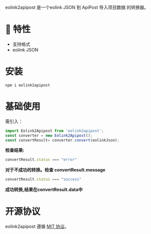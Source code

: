 eolink2apipost 是一个eolink JSON 到 ApiPost 导入项目数据 的转换器。

# 🎉 特性

- 支持格式 
- eolink JSON
# 安装

```shell
npm i eolink2apipost
```

# 基础使用
需引入：

```js
import Eolink2Apipost from 'eolink2apipost';
const converter = new Eolink2Apipost();
const convertResult= converter.convert(eolinkJson);
```
**检查结果:**

```js
convertResult.status === "error"
```
**对于不成功的转换。检查 convertResult.message**

```js
convertResult.status === "success"
```
**成功转换,结果在convertResult.data中**

# 开源协议

eolink2apipost 遵循 [MIT 协议](https://github.com/Apipost-Team/eolink2apipost)。
